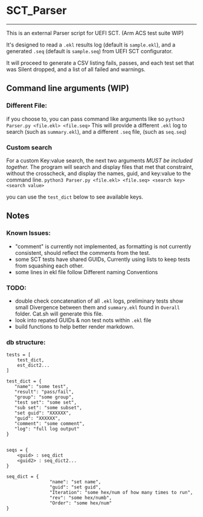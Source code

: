 # SCT_Parser
---
This is an external Parser script for UEFI SCT. (Arm ACS test suite WIP)

It's designed to read a `.ekl` results log (default is `sample.ekl`), and a generated `.seq` (default is `sample.seq`) from UEFI SCT configurator.

It will proceed to generate a CSV listing fails, passes, and each test set that was Silent dropped, and a list of all failed and warnings.


## Command line arguments (WIP)

### Different File:
if you choose to, you can pass command like arguments like so `python3 Parser.py <file.ekl> <file.seq>` This will provide a different `.ekl` log to search (such as `summary.ekl`), and a different `.seq` file, (such as `seq.seq`) 



### Custom search
For a custom Key:value search, the next two arguments *MUST be included together.* The program will search and display files that met that constraint, without the crosscheck, and display the names, guid, and key:value to the command line. `python3 Parser.py <file.ekl> <file.seq> <search key> <search value>`

you can use the `test_dict` below to see available keys. 









## Notes
### Known Issues:
* "comment" is currently not implemented, as formatting is not currently consistent, should reflect the comments from the test.
* some SCT tests have shared GUIDs, Currently using lists to keep tests from squashing each other. 
* some lines in ekl file follow Different naming Conventions 


### TODO:
* double check concatenation of all `.ekl` logs, preliminary tests show small Divergence between them and `summary.ekl` found in `Overall` folder. Cat.sh will generate this file.
* look into repated GUIDs & non test nots within `.ekl` file
* build functions to help better render markdown. 


### db structure:
```
tests = [
    test_dict,
    est_dict2...
]

test_dict = {
   "name": "some test",
   "result": "pass/fail",
   "group": "some group",
   "test set": "some set",  
   "sub set": "some subset",
   "set guid": "XXXXXX",
   "guid": "XXXXXX",
   "comment": "some comment",
   "log": "full log output"
}


seqs = { 
    <guid> : seq_dict
    <guid2> : seq_dict2...
}

seq_dict = {
                "name": "set name",
                "guid": "set guid",
                "Iteration": "some hex/num of how many times to run",
                "rev": "some hex/numb",
                "Order": "some hex/num"
}
```